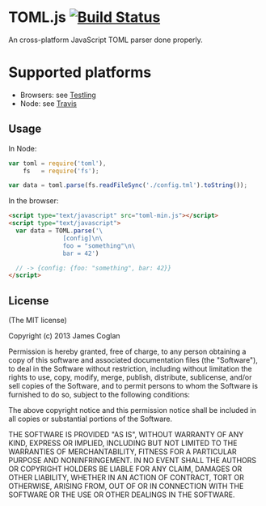 # TOML.js [![Build Status](https://travis-ci.org/jcoglan/toml.png)](https://travis-ci.org/jcoglan/toml)

An cross-platform JavaScript TOML parser done properly.


# Supported platforms

* Browsers: see [Testling](http://ci.testling.com/jcoglan/toml)
* Node: see [Travis](https://travis-ci.org/jcoglan/toml)


## Usage

In Node:

```js
var toml = require('toml'),
    fs   = require('fs');

var data = toml.parse(fs.readFileSync('./config.tml').toString());
```

In the browser:

```html
<script type="text/javascript" src="toml-min.js"></script>
<script type="text/javascript">
  var data = TOML.parse('\
               [config]\n\
               foo = "something"\n\
               bar = 42')

  // -> {config: {foo: "something", bar: 42}}
</script>
```


## License

(The MIT license)

Copyright (c) 2013 James Coglan

Permission is hereby granted, free of charge, to any person obtaining a copy
of this software and associated documentation files (the "Software"), to deal
in the Software without restriction, including without limitation the rights
to use, copy, modify, merge, publish, distribute, sublicense, and/or sell
copies of the Software, and to permit persons to whom the Software is
furnished to do so, subject to the following conditions:

The above copyright notice and this permission notice shall be included in
all copies or substantial portions of the Software.

THE SOFTWARE IS PROVIDED "AS IS", WITHOUT WARRANTY OF ANY KIND, EXPRESS OR
IMPLIED, INCLUDING BUT NOT LIMITED TO THE WARRANTIES OF MERCHANTABILITY,
FITNESS FOR A PARTICULAR PURPOSE AND NONINFRINGEMENT. IN NO EVENT SHALL THE
AUTHORS OR COPYRIGHT HOLDERS BE LIABLE FOR ANY CLAIM, DAMAGES OR OTHER
LIABILITY, WHETHER IN AN ACTION OF CONTRACT, TORT OR OTHERWISE, ARISING FROM,
OUT OF OR IN CONNECTION WITH THE SOFTWARE OR THE USE OR OTHER DEALINGS IN
THE SOFTWARE.

